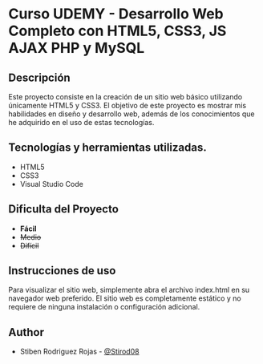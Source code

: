 # Curso UDEMY - Desarrollo Web Completo con HTML5, CSS3, JS AJAX PHP y MySQL

## Descripción
Este proyecto consiste en la creación de un sitio web básico utilizando únicamente HTML5 y CSS3. El objetivo de este proyecto es mostrar mis habilidades en diseño y desarrollo web, además de los conocimientos que he adquirido en el uso de estas tecnologías.

## Tecnologías y herramientas utilizadas.
- HTML5
- CSS3
- Visual Studio Code

## Dificulta del Proyecto
- **Fácil**
- ~~Medio~~
- ~~Difícil~~

## Instrucciones de uso
Para visualizar el sitio web, simplemente abra el archivo index.html en su navegador web preferido. El sitio web es completamente estático y no requiere de ninguna instalación o configuración adicional.


## Author

- Stiben Rodriguez Rojas - [@Stirod08](https://github.com/Stirod08)